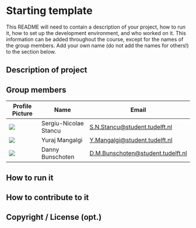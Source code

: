 # Starting template

This README will need to contain a description of your project, how to run it, how to set up the development environment, and who worked on it.
This information can be added throughout the course, except for the names of the group members.
Add your own name (do not add the names for others!) to the section below.

## Description of project

## Group members

| Profile Picture                                                                                      | Name                  | Email                             |
|------------------------------------------------------------------------------------------------------|-----------------------|-----------------------------------|
| ![](https://gitlab.ewi.tudelft.nl/uploads/-/system/user/avatar/5950/avatar.png?width=400)            | Sergiu-Nicolae Stancu | S.N.Stancu@student.tudelft.nl     |
| ![](https://secure.gravatar.com/avatar/70bd6424dcf4164c26d17566d394fbd3?s=800&d=identicon?width=400) | Yuraj Mangalgi        | Y.Mangalgi@student.tudelft.nl     |
| ![](https://secure.gravatar.com/avatar/bcc0b1f7425e3bafe9b1390e7ee0708a?s=800&d=identicon?width=400) | Danny Bunschoten      | D.M.Bunschoten@student.tudelft.nl |

<!-- Instructions (remove once assignment has been completed -->
<!-- - Add (only!) your own name to the table above (use Markdown formatting) -->
<!-- - Mention your *student* email address -->
<!-- - Preferably add a recognizable photo, otherwise add your GitLab photo -->
<!-- - (please make sure the photos have the same size) --> 

## How to run it

## How to contribute to it

## Copyright / License (opt.)
